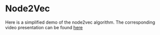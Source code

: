 # Node2Vec

Here is a simplified demo of the node2vec algorithm. The corresponding video presentation can be found [here](https://youtu.be/DKF5wStj5Us)
